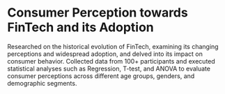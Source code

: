 # Consumer Perception towards FinTech and its Adoption

Researched on the historical evolution of FinTech, examining its changing perceptions and widespread adoption, and delved into its impact on consumer behavior. Collected data from 100+ participants and executed statistical analyses such as Regression, T-test, and ANOVA to evaluate consumer perceptions across different age groups, genders, and demographic segments.
